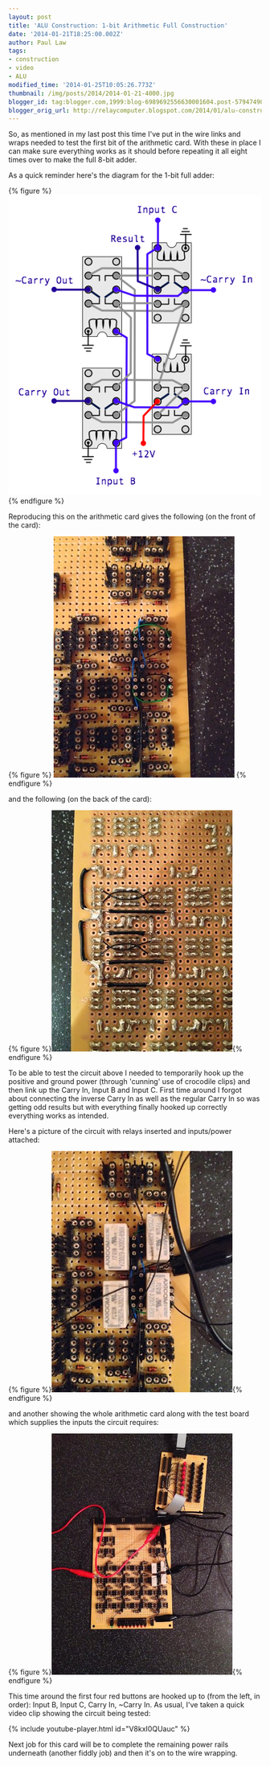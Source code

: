 ```yaml
---
layout: post
title: 'ALU Construction: 1-bit Arithmetic Full Construction'
date: '2014-01-21T18:25:00.002Z'
author: Paul Law
tags:
- construction
- video
- ALU
modified_time: '2014-01-25T10:05:26.773Z'
thumbnail: /img/posts/2014/2014-01-21-4000.jpg
blogger_id: tag:blogger.com,1999:blog-6989692556630001604.post-5794749048591352002
blogger_orig_url: http://relaycomputer.blogspot.com/2014/01/alu-construction-1-bit-arithmetic-full.html
---
```


So, as mentioned in my last post this time 
I've put in the wire links and wraps needed to test the first bit of the 
arithmetic card. With these in place I can make sure everything works as it 
should before repeating it all eight times over to make the full 8-bit 
adder.

As a quick reminder here's the diagram for the 1-bit full 
adder:

{% figure %}
![](/assets/img/posts/2014/2014-01-21-0000.png)
{% endfigure %}

Reproducing this on the arithmetic card gives the following (on the 
front of the card):

{% figure %}
![ALU Arithmetic Card (1-bit close up)](/assets/img/posts/2014/2014-01-21-0001.jpg)
{% endfigure %}

and the following (on the back of the card):

{% figure %}![ALU Arithmetic Card (1-bit close up solder side)](/assets/img/posts/2014/2014-01-21-0002.jpg){% endfigure %}

To be able to test the circuit above I needed to temporarily hook 
up the positive and ground power (through 'cunning' use of crocodile clips) 
and then link up the Carry In, Input B and Input C. First time around I forgot 
about connecting the inverse Carry In as well as the regular Carry In so was 
getting odd results but with everything finally hooked up correctly everything 
works as intended.

Here's a picture of the circuit with relays 
inserted and inputs/power attached:

{% figure %}![ALU Arithmetic Card (1-bit close up with relays)](/assets/img/posts/2014/2014-01-21-0003.jpg){% endfigure %}

and another showing the whole arithmetic card along with the test 
board which supplies the inputs the circuit requires:

{% figure %}![ALU Arithmetic Card with Test Board](/assets/img/posts/2014/2014-01-21-0004.jpg){% endfigure %}

This time around the first four red buttons are hooked up to (from 
the left, in order): Input B, Input C, Carry In, ~Carry In. As usual, I've 
taken a quick video clip showing the circuit being tested:

{% include youtube-player.html id="V8kxI0QUauc" %}

Next job for this card will be to complete 
the remaining power rails underneath (another fiddly job) and then it's on to 
the wire wrapping. 
